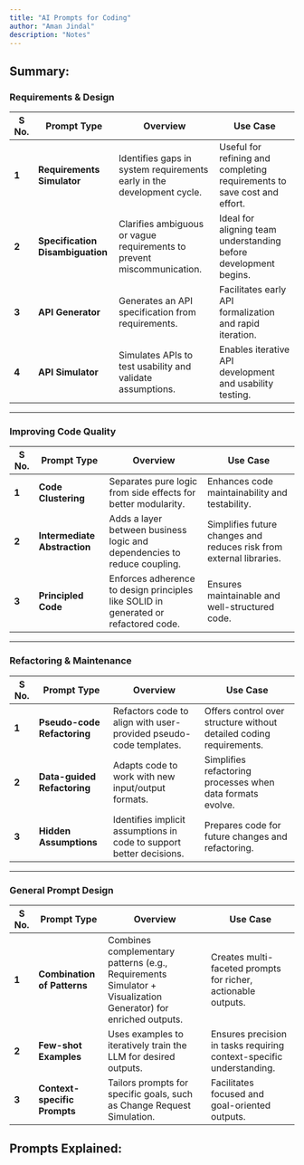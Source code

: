 ```yaml
---
title: "AI Prompts for Coding"
author: "Aman Jindal"
description: "Notes"
---
```


## Summary:
 
### **Requirements & Design**

| **S No.** | **Prompt Type**            | **Overview**                                                | **Use Case**                                             |
|-----------|----------------------------|------------------------------------------------------------|----------------------------------------------------------|
| **1**     | **Requirements Simulator** | Identifies gaps in system requirements early in the development cycle. | Useful for refining and completing requirements to save cost and effort. |
| **2**     | **Specification Disambiguation** | Clarifies ambiguous or vague requirements to prevent miscommunication. | Ideal for aligning team understanding before development begins. |
| **3**     | **API Generator**          | Generates an API specification from requirements.           | Facilitates early API formalization and rapid iteration. |
| **4**     | **API Simulator**          | Simulates APIs to test usability and validate assumptions.  | Enables iterative API development and usability testing. |

---

### **Improving Code Quality**
| **S No.** | **Prompt Type**       | **Overview**                                    | **Use Case**                                             |
|-----------|-----------------------|------------------------------------------------|----------------------------------------------------------|
| **1**     | **Code Clustering**   | Separates pure logic from side effects for better modularity. | Enhances code maintainability and testability.           |
| **2**     | **Intermediate Abstraction** | Adds a layer between business logic and dependencies to reduce coupling. | Simplifies future changes and reduces risk from external libraries. |
| **3**     | **Principled Code**   | Enforces adherence to design principles like SOLID in generated or refactored code. | Ensures maintainable and well-structured code.           |

---

### **Refactoring & Maintenance**
| **S No.** | **Prompt Type**           | **Overview**                                    | **Use Case**                                             |
|-----------|---------------------------|------------------------------------------------|----------------------------------------------------------|
| **1**     | **Pseudo-code Refactoring** | Refactors code to align with user-provided pseudo-code templates. | Offers control over structure without detailed coding requirements. |
| **2**     | **Data-guided Refactoring** | Adapts code to work with new input/output formats. | Simplifies refactoring processes when data formats evolve. |
| **3**     | **Hidden Assumptions**     | Identifies implicit assumptions in code to support better decisions. | Prepares code for future changes and refactoring.        |

---

### **General Prompt Design**
| **S No.** | **Prompt Type**               | **Overview**                                                | **Use Case**                                             |
|-----------|-------------------------------|------------------------------------------------------------|----------------------------------------------------------|
| **1**     | **Combination of Patterns**   | Combines complementary patterns (e.g., Requirements Simulator + Visualization Generator) for enriched outputs. | Creates multi-faceted prompts for richer, actionable outputs. |
| **2**     | **Few-shot Examples**         | Uses examples to iteratively train the LLM for desired outputs. | Ensures precision in tasks requiring context-specific understanding. |
| **3**     | **Context-specific Prompts**  | Tailors prompts for specific goals, such as Change Request Simulation. | Facilitates focused and goal-oriented outputs.           |

## Prompts Explained:

